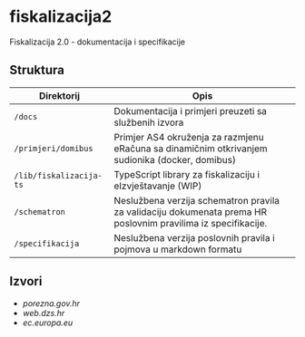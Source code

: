 # fiskalizacija2

Fiskalizacija 2.0 - dokumentacija i specifikacije

## Struktura

| Direktorij              | Opis                                                                                                          |
|-------------------------|---------------------------------------------------------------------------------------------------------------|
| `/docs`                 | Dokumentacija i primjeri preuzeti sa službenih izvora                                                         |
| `/primjeri/domibus`     | Primjer AS4 okruženja za razmjenu eRačuna sa dinamičnim otkrivanjem sudionika (docker, domibus)               |
| `/lib/fiskalizacija-ts` | TypeScript library za fiskalizaciju i eIzvještavanje (WIP)                                                    |
| `/schematron`           | Neslužbena verzija schematron pravila za validaciju dokumenata prema HR poslovnim pravilima iz specifikacije. |
| `/specifikacija `       | Neslužbena verzija poslovnih pravila i pojmova u markdown formatu                                             |

## Izvori

- _porezna.gov.hr_
- _web.dzs.hr_
- _ec.europa.eu_
